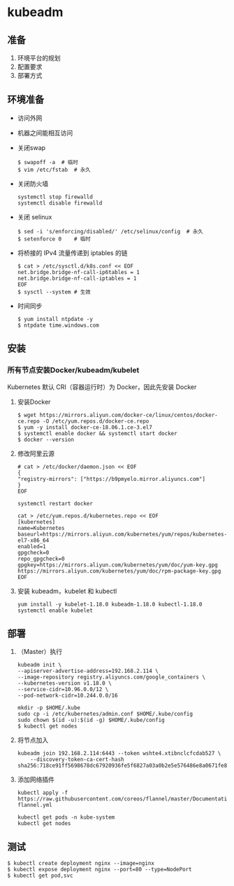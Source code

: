 # kubeadm

## 准备

1. 环境平台的规划
2. 配置要求
3. 部署方式


## 环境准备

* 访问外网

* 机器之间能相互访问

* 关闭swap

  ````
  $ swapoff -a	# 临时
  $ vim /etc/fstab	# 永久
  ````

* 关闭防火墙

  ````
  systemctl stop firewalld
  systemctl disable firewalld
  ````

* 关闭 selinux

  ````
  $ sed -i 's/enforcing/disabled/' /etc/selinux/config	# 永久
  $ setenforce 0	# 临时
  ````

* 将桥接的 IPv4 流量传递到 iptables 的链

  ````
  $ cat > /etc/sysctl.d/k8s.conf << EOF
  net.bridge.bridge-nf-call-ip6tables = 1
  net.bridge.bridge-nf-call-iptables = 1
  EOF
  $ sysctl --system	# 生效
  ````

* 时间同步

  ````
  $ yum install ntpdate -y
  $ ntpdate time.windows.com
  ````

## 安装

### 所有节点安装Docker/kubeadm/kubelet

Kubernetes 默认 CRI（容器运行时）为 Docker，因此先安装 Docker

1. 安装Docker

   `````
   $ wget https://mirrors.aliyun.com/docker-ce/linux/centos/docker-ce.repo -O /etc/yum.repos.d/docker-ce.repo
   $ yum -y install docker-ce-18.06.1.ce-3.el7
   $ systemctl enable docker && systemctl start docker
   $ docker --version
   `````

2. 修改阿里云源

   ````
   # cat > /etc/docker/daemon.json << EOF
   {
   "registry-mirrors": ["https://b9pmyelo.mirror.aliyuncs.com"]
   }
   EOF

   systemctl restart docker
   ````

   ````
   cat > /etc/yum.repos.d/kubernetes.repo << EOF 
   [kubernetes] 
   name=Kubernetes
   baseurl=https://mirrors.aliyun.com/kubernetes/yum/repos/kubernetes-el7-x86_64
   enabled=1 
   gpgcheck=0 
   repo_gpgcheck=0 
   gpgkey=https://mirrors.aliyun.com/kubernetes/yum/doc/yum-key.gpg https://mirrors.aliyun.com/kubernetes/yum/doc/rpm-package-key.gpg 
   EOF
   ````

3. 安装 kubeadm，kubelet 和 kubectl

   ````
   yum install -y kubelet-1.18.0 kubeadm-1.18.0 kubectl-1.18.0
   systemctl enable kubelet
   ````

## 部署

1. （Master）执行

   ````
   kubeadm init \
   --apiserver-advertise-address=192.168.2.114 \
   --image-repository registry.aliyuncs.com/google_containers \
   --kubernetes-version v1.18.0 \
   --service-cidr=10.96.0.0/12 \
   --pod-network-cidr=10.244.0.0/16
   ````

   ````
   mkdir -p $HOME/.kube 
   sudo cp -i /etc/kubernetes/admin.conf $HOME/.kube/config 
   sudo chown $(id -u):$(id -g) $HOME/.kube/config
   $ kubectl get nodes
   ````

2. 将节点加入

   `````
   kubeadm join 192.168.2.114:6443 --token wshte4.xtibnclcfcdab527 \
       --discovery-token-ca-cert-hash sha256:718ce91ff5698678dc67920936fe5f6827a03a0b2e5e576486e8a0671fe823fa
   `````

3. 添加网络插件

   ````
   kubectl apply -f https://raw.githubusercontent.com/coreos/flannel/master/Documentation/kube-flannel.yml

   kubectl get pods -n kube-system
   kubectl get nodes
   ````

## 测试

````
$ kubectl create deployment nginx --image=nginx 
$ kubectl expose deployment nginx --port=80 --type=NodePort 
$ kubectl get pod,svc
````

